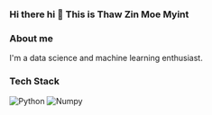 ### Hi there hi 👋 This is Thaw Zin Moe Myint

### About me

I'm a data science and machine learning enthusiast.
### Tech Stack
<p>
  <img alt="Python" src="https://img.shields.io/badge/Python-2E4374?logo=python&logoColor=white&style=for-the-badge"/>
  <img alt="Numpy" src="https://img.shields.io/badge/Numpy-013243?logo=numpy&logoColor=white&style=for-the-badge"/>

</p>

